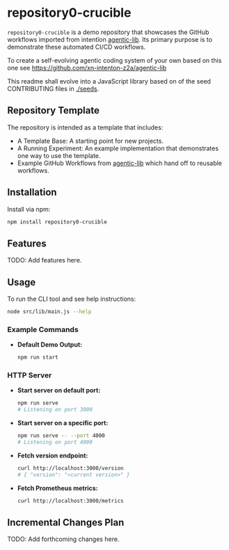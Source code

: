 # repository0-crucible

`repository0-crucible` is a demo repository that showcases the GitHub workflows imported from intentïon [agentic-lib](nhttps://github.com/xn-intenton-z2a/agentic-lib). Its primary purpose is to demonstrate these automated CI/CD workflows.

To create a self-evolving agentic coding system of your own based on this one see https://github.com/xn-intenton-z2a/agentic-lib

This readme shall evolve into a JavaScript library based on of the seed CONTRIBUTING files in [./seeds](./seeds).

## Repository Template

The repository is intended as a template that includes:
* A Template Base: A starting point for new projects.
* A Running Experiment: An example implementation that demonstrates one way to use the template.
* Example GitHub Workflows from [agentic-lib](https://github.com/xn-intenton-z2a/agentic-lib) which hand off to reusable workflows.

## Installation

Install via npm:

```bash
npm install repository0-crucible
```

## Features

TODO: Add features here.

## Usage

To run the CLI tool and see help instructions:

```bash
node src/lib/main.js --help
```

### Example Commands

- **Default Demo Output:**
  ```bash
  npm run start
  ```

### HTTP Server

- **Start server on default port:**
  ```bash
  npm run serve
  # Listening on port 3000
  ```

- **Start server on a specific port:**
  ```bash
  npm run serve -- --port 4000
  # Listening on port 4000
  ```

- **Fetch version endpoint:**
  ```bash
  curl http://localhost:3000/version
  # { "version": "<current version>" }
  ```

- **Fetch Prometheus metrics:**
  ```bash
  curl http://localhost:3000/metrics
  ```

## Incremental Changes Plan

TODO: Add forthcoming changes here.
